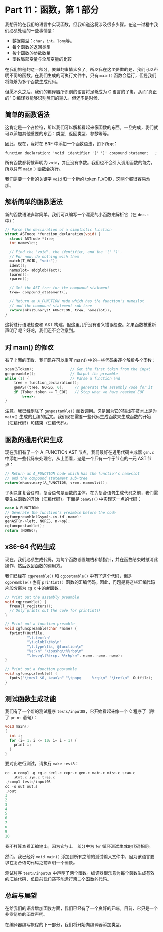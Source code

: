# Part 11：函数，第 1 部分

我想开始在我们的语言中实现函数，但我知道这将涉及很多步骤。在这一过程中我们必须处理的一些事情是：

- 数据类型：`char`，`int`，`long`等。
- 每个函数的返回类型
- 每个函数的参数数量 
- 函数局部变量与全局变量的比较

在我们旅程的这一部分，要做的事情太多了。所以我在这里要做的是，我们可以声明不同的函数。在我们生成的可执行文件中，只有 `main()` 函数会运行，但是我们将能够为多个函数生成代码。

但愿不久之后，我们的编译器所识别的语言将足够成为 C 语言的子集，从而“真正的” C 编译器能够识别我们的输入。但还不是时候。

## 简单的函数语法

这肯定是一个占位符，所以我们可以解析看起来像函数的东西。一旦完成，我们就可以添加其他重要的东西：类型、返回类型、参数等等。

因此，现在，我将在 BNF 中添加一个函数语法，如下所示：

```
function_declaration: 'void' identifier '(' ')' compound_statement   ;
```

所有函数都将被声明为 `void`，并且没有参数。我们也不会引入调用函数的能力，所以只有 `main()` 函数会执行。

我们需要一个新的关键字 `void` 和一个新的 token T_VOID，这两个都很容易添加。

## 解析简单的函数语法

新的函数语法非常简单，我们可以编写一个漂亮的小函数来解析它（在 `dec.c` 中）：

```c
// Parse the declaration of a simplistic function
struct ASTnode *function_declaration(void) {
  struct ASTnode *tree;
  int nameslot;

  // Find the 'void', the identifier, and the '(' ')'.
  // For now, do nothing with them
  match(T_VOID, "void");
  ident();
  nameslot= addglob(Text);
  lparen();
  rparen();

  // Get the AST tree for the compound statement
  tree= compound_statement();

  // Return an A_FUNCTION node which has the function's nameslot
  // and the compound statement sub-tree
  return(mkastunary(A_FUNCTION, tree, nameslot));
}
```

这将进行语法检查和 AST 构建，但这里几乎没有语义错误检查。如果函数被重新声明了呢？好吧，我们还不会注意到。

## 对 main() 的修改

有了上面的函数，我们现在可以重写 main() 中的一些代码来逐个解析多个函数：

```c
scan(&Token);                 // Get the first token from the input
genpreamble();                // Output the preamble
while (1) {                   // Parse a function and
    tree = function_declaration();
    genAST(tree, NOREG, 0);     // generate the assembly code for it
    if (Token.token == T_EOF)   // Stop when we have reached EOF
        break;
}
```

注意，我已经删除了 `genpostamble()` 函数调用。这是因为它的输出在技术上是为 `main()` 生成的汇编的后文。我们现在需要一些代码生成函数来生成函数的开始（汇编代码）和结束（汇编代码）。

## 函数的通用代码生成

现在我们有了一个 A_FUNCTION AST 节点，我们最好在通用代码生成器 `gen.c` 中添加一些代码来处理它。从上面看，这是一个只有一个子节点的一元 AST 节点：

```c
// Return an A_FUNCTION node which has the function's nameslot
// and the compound statement sub-tree
return(mkastunary(A_FUNCTION, tree, nameslot));
```

子树包含复合语句，复合语句是函数的主体。在为复合语句生成代码之前，我们需要生成函数的开始（汇编代码）。下面是 `genAST()` 中实现这一点的代码：

```c
case A_FUNCTION:
// Generate the function's preamble before the code
cgfuncpreamble(Gsym[n->v.id].name);
genAST(n->left, NOREG, n->op);
cgfuncpostamble();
return (NOREG);
```

## x86-64 代码生成

现在，我们必须生成代码，为每个函数设置堆栈和帧指针，并在函数结束时撤消此操作，然后返回函数的调用方。

我们已经在 `cgpreamble()` 和 `cgpostamble()` 中有了这个代码，但是 `cgpreamble()` 也有 `printint() `函数的汇编代码。因此，问题是将这些汇编代码片段分离为 `cg.c` 中的新函数：

```c
// Print out the assembly preamble
void cgpreamble() {
  freeall_registers();
  // Only prints out the code for printint()
}

// Print out a function preamble
void cgfuncpreamble(char *name) {
  fprintf(Outfile,
          "\t.text\n"
          "\t.globl\t%s\n"
          "\t.type\t%s, @function\n"
          "%s:\n" "\tpushq\t%%rbp\n"
          "\tmovq\t%%rsp, %%rbp\n", name, name, name);
}

// Print out a function postamble
void cgfuncpostamble() {
  fputs("\tmovl $0, %eax\n" "\tpopq     %rbp\n" "\tret\n", Outfile);
}
```

## 测试函数生成功能

我们有了一个新的测试程序 `tests/input08`，它开始看起来像一个 C 程序了（除了 `print` 语句）：

```c
void main()
{
  int i;
  for (i= 1; i <= 10; i= i + 1) {
    print i;
  }
}
```

要对此进行测试，请执行 `make test8`：

```c
cc -o comp1 -g cg.c decl.c expr.c gen.c main.c misc.c scan.c
    stmt.c sym.c tree.c
./comp1 tests/input08
cc -o out out.s
./out
1
2
3
4
5
6
7
8
9
10
```

我不打算查看汇编输出，因为它与上一部分中为 for 循环测试生成的代码相同。

然而，我已经将 `void main()` 添加到所有之前的测试输入文件中，因为该语言要求在复合语句代码之前声明一个函数。

测试程序 `tests/input09` 中声明了两个函数。编译器很乐意为每个函数生成有效的汇编代码，但目前我们还不能运行第二个函数的代码。

## 总结与展望

在给我们的语言增加函数方面，我们已经有了一个良好的开端。目前，它只是一个非常简单的函数声明。

在编译器编写旅程的下一部分，我们将开始向编译器添加类型。